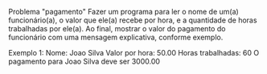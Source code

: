 Problema "pagamento" 
Fazer um programa para ler o nome de um(a) funcionário(a), o valor que ele(a) recebe por hora, e a 
quantidade de horas trabalhadas por ele(a). Ao final, mostrar o valor do pagamento do funcionário com 
uma mensagem explicativa, conforme exemplo. 

Exemplo 1: 
Nome: Joao Silva
Valor por hora: 50.00
Horas trabalhadas: 60
O pagamento para Joao Silva deve ser 3000.00 
